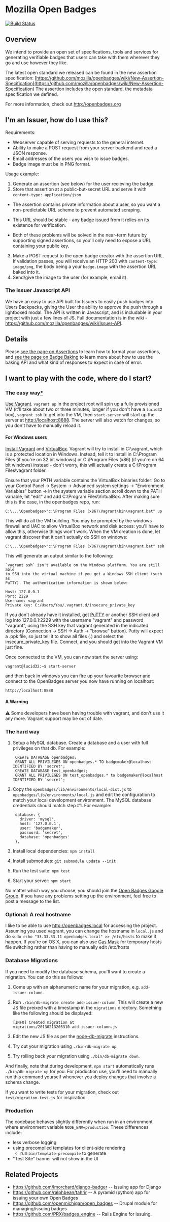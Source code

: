 # Mozilla Open Badges
[![Build Status](https://secure.travis-ci.org/mozilla/openbadges.png?branch=development)](http://travis-ci.org/mozilla/openbadges)

## Overview
We intend to provide an open set of specifications, tools and services for
generating verifiable badges that users can take with them wherever they go
and use however they like.

The latest open standard we released can be found in the new assertion specification: [https://github.com/mozilla/openbadges/wiki/New-Assertion-Specification](https://github.com/mozilla/openbadges/wiki/New-Assertion-Specification)
The assertion includes the open standard, the metadata specification we defined. 

For more information, check out http://openbadges.org

## I'm an Issuer, how do I use this?

Requirements:

* Webserver capable of serving requests to the general internet.
* Ability to make a POST request from your server backend and read a JSON response.
* Email addresses of the users you wish to issue badges.
* Badge image must be in PNG format.

Usage example:

1. Generate an assertion (see below) for the user recieving the badge.
2. Store that assertion at a public-but-secret URL and serve it with
`content-type: application/json`
  
  * The assertion contains private information about a user, so you want a
    non-predictable URL scheme to prevent automated scraping.
  
  * This URL should be stable - any badge issued from it relies on its
    existence for verification.
  
  * Both of these problems will be solved in the near-term future by
    supporting signed assertions, so you'll only need to expose a URL
    containing your public key.

3. Make a POST request to the open badge creator with the assertion URL. If
validation passes, you will receive an HTTP 200 with `content-type: image/png`,
the body being a your `badge.image` with the assertion URL baked into it.
4. Send/give the image to the user (for example, email it).

### The Issuer Javascript API

We have an easy to use API built for Issuers to easily push badges into Users Backpacks, giving the User the ability to approve the push through a lightboxed modal.  The API is written in Javascript, and is includable in your project with just a few lines of JS. Full documentation is in the wiki - https://github.com/mozilla/openbadges/wiki/Issuer-API.

## Details

Please [see the page on Assertions](https://github.com/mozilla/openbadges/wiki/Assertions) to
learn how to format your assertions, and [see the page on Badge Baking](https://github.com/mozilla/openbadges/wiki/Badge-Baking) to
learn more about how to use the baking API and what kind of responses to
expect in case of error.

## I want to play with the code, where do I start?

### The easy way[*](#a-warning)

[Use Vagrant](http://vagrantup.com/v1/docs/getting-started/index.html). `vagrant up` in the project root will spin
up a fully provisioned VM (it'll take about two or three minutes, longer if
you don't have a `lucid32` box), `vagrant ssh` to get into the VM, then
`start-server` will start up the server at
[http://localhost:8888](http://localhost:8888). The server will also watch for
changes, so you don't have to manually reload it.

#### For Windows users

[Install Vagrant](http://vagrantup.com/v1/docs/getting-started/index.html) and [VirtualBox](https://www.virtualbox.org/). Vagrant will try to install in C:\vagrant, which is a protected location in Windows. Instead, tell it to install in C:\Program Files (if you're on 32 bit windows) or C:\Program Files (x86) (if you're on 64 bit windows) instead - don't worry, this will actually create a C:\Program Files\vagrant folder.

Ensure that your PATH variable contains the VirtualBox binaries folder: Go to your Control Panel -> System -> Advanced system settings -> "Environment Variables" button -> in the system variable section scroll down to the PATH variable, hit "edit" and add C:\Program Files\VirtualBox. After making sure this is the case, in the openbadges repo, run:

    C:\...\Openbadges>"c:\Program Files (x86)\Vagrant\bin\vagrant.bat" up

This will do all the VM building. You may be prompted by the windows firewall and UAC to allow VirtualBox network and disk access: you'll have to allow this, otherwise things won't work. When the VM creation is done, let vagrant discover that it can't actually do SSH on windows:

    C:\...\Openbadges>"c:\Program Files (x86)\Vagrant\bin\vagrant.bat" ssh

This will generate an output similar to the following:

    `vagrant ssh` isn't available on the Windows platform. You are still able
    to SSH into the virtual machine if you get a Windows SSH client (such as
    PuTTY). The authentication information is shown below:

    Host: 127.0.0.1
    Port: 2229
    Username: vagrant
    Private key: C:/Users/You/.vagrant.d/insecure_private_key

If you don't already have it installed, get [PuTTY](http://www.chiark.greenend.org.uk/~sgtatham/putty/download.html) or another SSH client and log into 127.0.0.1:2229 with the username "vagrant" and password "vagrant", using the SSH key that vagrant generated in the indicated directory (Connection -> SSH -> Auth -> "browse" button). Putty will expect a .ppk file, so just tell it to show all files (*.*) and select the insecure_private_key file. Connect, and you should get into the Vagrant VM just fine.

Once connected to the VM, you can now start the server using:

    vagrant@lucid32:~$ start-server

and then back in windows you can fire up your favourite browser and connect to the OpenBadges server you now have running on localhost:

    http://localhost:8888

#### A Warning
:warning: Some developers have been having trouble with vagrant, and don't use it any more. Vagrant support may be out of date.

### The hard way

1. Setup a MySQL database. Create a database and a user with full privileges on
   that db. For example:

        CREATE DATABASE openbadges;
        GRANT ALL PRIVILEGES ON openbadges.* TO badgemaker@localhost IDENTIFIED BY 'secret';
        CREATE DATABASE test_openbadges;
        GRANT ALL PRIVILEGES ON test_openbadges.* to badgemaker@localhost IDENTIFIED BY 'secret';

2. Copy the `openbadges/lib/environments/local-dist.js` to
   `openbadges/lib/environments/local.js` and edit the configuration to match
   your local development environment. The MySQL database credentials should
   match step #1. For example:

        database: {
          driver: 'mysql',
          host: '127.0.0.1',
          user: 'badgemaker',
          password: 'secret',
          database: 'openbadges'
        },

3. Install local dependencies: `npm install`

4. Install submodules: `git submodule update --init`

5. Run the test suite: `npm test`

6. Start your server: `npm start`

No matter which way you choose, you should join the
[Open Badges Google Group](https://groups.google.com/forum/#!forum/openbadges). If
you have any problems setting up the environment, feel free to post a message to the list.

### Optional: A real hostname

I like to be able to use http://openbadges.local for accessing the
project. Assuming you used vagrant, you can change the hostname in `local.js`
and do `sudo echo "33.33.33.11 openbadges.local" >> /etc/hosts` to make it
happen. If you're on OS X, you can also use
[Gas Mask](http://code.google.com/p/gmask/) for temporary hosts file switching
rather than having to manually edit /etc/hosts

### Database Migrations

If you need to modify the database schema, you'll want to create a
migration. You can do this as follows:

1. Come up with an alphanumeric name for your migration, e.g.
   `add-issuer-column`.

2. Run `./bin/db-migrate create add-issuer-column`. This will create a new JS
   file preixed with a timestamp in the `migrations` directory.
   Something like the following should be displayed:

       [INFO] Created migration at  
       migrations/20130213205310-add-issuer-column.js

3. Edit the new JS file as per the [node-db-migrate][] instructions.

4. Try out your migration using `./bin/db-migrate up`.

5. Try rolling back your migration using `./bin/db-migrate down`.

And finally, note that during development, `npm start` automatically runs
`./bin/db-migrate up` for you. For production use, you'll need to manually
run this command yourself whenever you deploy changes that involve a
schema change.

If you want to write tests for your migration, check out 
`test/migration.test.js` for inspiration.

  [node-db-migrate]: https://github.com/nearinfinity/node-db-migrate#creating-migrations

### Production 

The codebase behaves slightly differently when run in an environment where
environment variable `NODE_ENV=production`. These differences include:

* less verbose logging
* using precompiled templates for client-side rendering
  * run `bin/template-precompile` to generate
* "Test Site" banner will not show in the UI

## Related Projects
* https://github.com/lmorchard/django-badger -- Issuing app for Django
* https://github.com/ralphbean/tahrir -- A pyramid (python) app for issuing your own Open Badges
* https://github.com/openmichigan/open_badges -- Drupal module for managing/issuing badges
* https://github.com/PRX/badges_engine -- Rails Engine for issuing.
